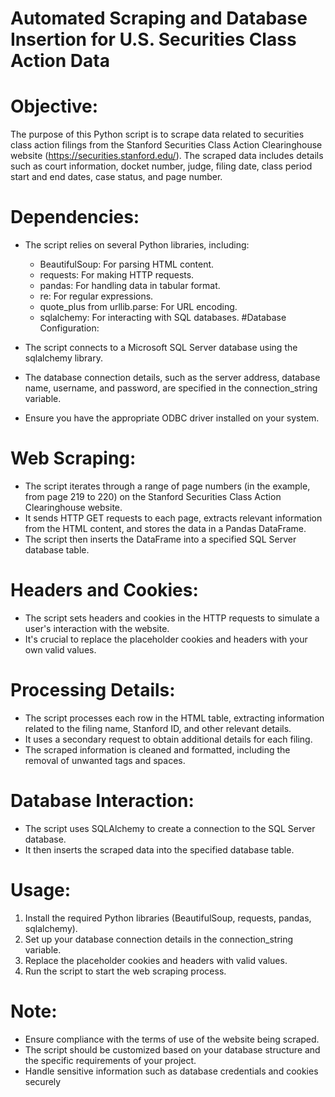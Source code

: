# Automated Scraping and Database Insertion for U.S. Securities Class Action Data
# Objective:
The purpose of this Python script is to scrape data related to securities class action filings from the Stanford Securities Class Action Clearinghouse website (https://securities.stanford.edu/). The scraped data includes details such as court information, docket number, judge, filing date, class period start and end dates, case status, and page number.

# Dependencies:

* The script relies on several Python libraries, including:
  * BeautifulSoup: For parsing HTML content.
  * requests: For making HTTP requests.
  * pandas: For handling data in tabular format.
  * re: For regular expressions.
  * quote_plus from urllib.parse: For URL encoding.
  * sqlalchemy: For interacting with SQL databases.
#Database Configuration:

* The script connects to a Microsoft SQL Server database using the sqlalchemy library.
* The database connection details, such as the server address, database name, username, and password, are specified in the connection_string variable.
* Ensure you have the appropriate ODBC driver installed on your system.
# Web Scraping:

* The script iterates through a range of page numbers (in the example, from page 219 to 220) on the Stanford Securities Class Action Clearinghouse website.
* It sends HTTP GET requests to each page, extracts relevant information from the HTML content, and stores the data in a Pandas DataFrame.
* The script then inserts the DataFrame into a specified SQL Server database table.
# Headers and Cookies:

* The script sets headers and cookies in the HTTP requests to simulate a user's interaction with the website.
* It's crucial to replace the placeholder cookies and headers with your own valid values.
# Processing Details:

* The script processes each row in the HTML table, extracting information related to the filing name, Stanford ID, and other relevant details.
* It uses a secondary request to obtain additional details for each filing.
* The scraped information is cleaned and formatted, including the removal of unwanted tags and spaces.
# Database Interaction:

* The script uses SQLAlchemy to create a connection to the SQL Server database.
* It then inserts the scraped data into the specified database table.
# Usage:

1. Install the required Python libraries (BeautifulSoup, requests, pandas, sqlalchemy).
2. Set up your database connection details in the connection_string variable.
3. Replace the placeholder cookies and headers with valid values.
4. Run the script to start the web scraping process.
# Note:

* Ensure compliance with the terms of use of the website being scraped.
* The script should be customized based on your database structure and the specific requirements of your project.
* Handle sensitive information such as database credentials and cookies securely 
